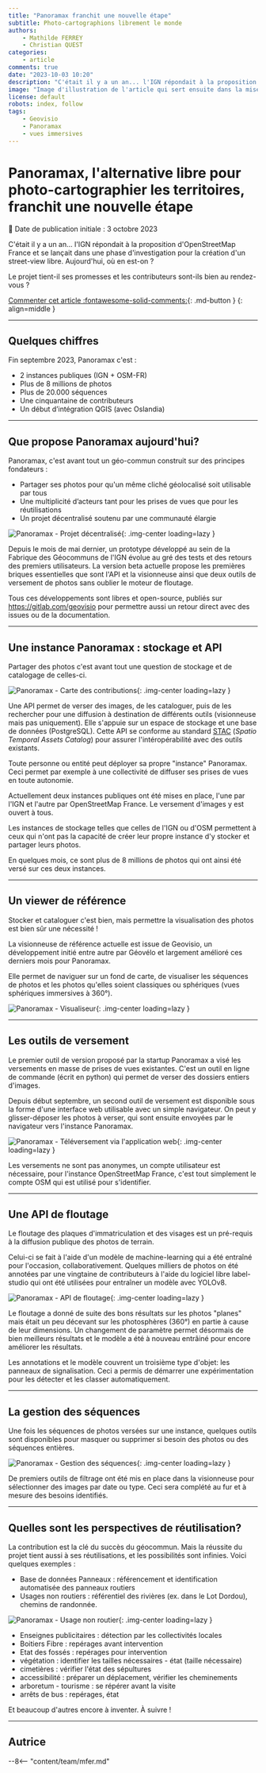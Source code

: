 ```yaml
---
title: "Panoramax franchit une nouvelle étape"
subtitle: Photo-cartographions librement le monde
authors:
    - Mathilde FERREY
    - Christian QUEST
categories:
    - article
comments: true
date: "2023-10-03 10:20"
description: "C'était il y a un an... l'IGN répondait à la proposition d'OpenStreetMap France et se lançait dans une phase d'investigation pour la création d'un street-view libre. Aujourd'hui, où en est-on ?"
image: "Image d'illustration de l'article qui sert ensuite dans la mise en avant : réseaux sociaux, flux RSS... 400x800 en PNG"
license: default
robots: index, follow
tags:
    - Geovisio
    - Panoramax
    - vues immersives
---
```



# Panoramax, l'alternative libre pour photo-cartographier les territoires, franchit une nouvelle étape

:calendar: Date de publication initiale : 3 octobre 2023

C'était il y a un an... l'IGN répondait à la proposition d'OpenStreetMap France et se lançait dans une phase d'investigation pour la création d'un street-view libre. Aujourd'hui, où en est-on ?

Le projet tient-il ses promesses et les contributeurs sont-ils bien au rendez-vous ?

[Commenter cet article :fontawesome-solid-comments:](#__comments){: .md-button }
{: align=middle }

----

## Quelques chiffres

Fin septembre 2023, Panoramax c'est :

* 2 instances publiques (IGN + OSM-FR)
* Plus de 8 millions de photos
* Plus de 20.000 séquences
* Une cinquantaine de contributeurs
* Un début d’intégration QGIS (avec Oslandia)

----

## Que propose Panoramax aujourd'hui?

Panoramax, c'est avant tout un géo-commun construit sur des principes fondateurs :

* Partager ses photos pour qu'un même cliché géolocalisé soit utilisable par tous
* Une multiplicité d’acteurs tant pour les prises de vues que pour les réutilisations
* Un projet décentralisé soutenu par une communauté élargie

![Panoramax - Projet décentralisé](https://cdn.geotribu.fr/img/articles-blog-rdp/articles/2023/panoramax/panoramax_01_projet_decentralise.webp){: .img-center loading=lazy }

Depuis le mois de mai dernier, un prototype développé au sein de la Fabrique des Géocommuns de l'IGN évolue au gré des tests et des retours des premiers utilisateurs.
La version beta actuelle propose les premières briques essentielles que sont l'API et la visionneuse ainsi que deux outils de versement de photos sans oublier le moteur de floutage.

Tous ces développements sont libres et open-source, publiés sur <https://gitlab.com/geovisio> pour permettre aussi un retour direct avec des issues ou de la documentation.

----

## Une instance Panoramax : stockage et API

Partager des photos c'est avant tout une question de stockage et de catalogage de celles-ci.

![Panoramax - Carte des contributions](https://cdn.geotribu.fr/img/articles-blog-rdp/articles/2023/panoramax/panoramax_02_carte.webp){: .img-center loading=lazy }

Une API permet de verser des images, de les cataloguer, puis de les rechercher pour une diffusion à destination de différents outils (visionneuse mais pas uniquement). Elle s'appuie sur un espace de stockage et une base de données (PostgreSQL). Cette API se conforme au standard [STAC](https://stacspec.org/) (_Spatio Temporal Assets Catalog_) pour assurer l'intéropérabilité avec des outils existants.

Toute personne ou entité peut déployer sa propre "instance" Panoramax. Ceci permet par exemple à une collectivité de diffuser ses prises de vues en toute autonomie.

Actuellement deux instances publiques ont été mises en place, l'une par l'IGN et l'autre par OpenStreetMap France. Le versement d'images y est ouvert à tous.

Les instances de stockage telles que celles de l'IGN ou d'OSM permettent à ceux qui n'ont pas la capacité de créer leur propre instance d'y stocker et partager leurs photos.

En quelques mois, ce sont plus de 8 millions de photos qui ont ainsi été versé sur ces deux instances.

----

## Un viewer de référence

Stocker et cataloguer c'est bien, mais permettre la visualisation des photos est bien sûr une nécessité !

La visionneuse de référence actuelle est issue de Geovisio, un développement initié entre autre par Géovélo et largement amélioré ces derniers mois pour Panoramax.

Elle permet de naviguer sur un fond de carte, de visualiser les séquences de photos et les photos qu'elles soient classiques ou sphériques (vues sphériques immersives à 360°).

![Panoramax - Visualiseur](https://cdn.geotribu.fr/img/articles-blog-rdp/articles/2023/panoramax/panoramax_03_viewer.webp){: .img-center loading=lazy }

----

## Les outils de versement

Le premier outil de version proposé par la startup Panoramax a visé les versements en masse de prises de vues existantes. C'est un outil en ligne de commande (écrit en python) qui permet de verser des dossiers entiers d'images.

Depuis début septembre, un second outil de versement est disponible sous la forme d'une interface web utilisable avec un simple navigateur. On peut y glisser-déposer les photos à verser, qui sont ensuite envoyées par le navigateur vers l'instance Panoramax.

![Panoramax - Téléversement via l'application web](https://cdn.geotribu.fr/img/articles-blog-rdp/articles/2023/panoramax/panoramax_04_upload.webp){: .img-center loading=lazy }

Les versements ne sont pas anonymes, un compte utilisateur est nécessaire, pour l'instance OpenStreetMap France, c'est tout simplement le compte OSM qui est utilisé pour s'identifier.

----

## Une API de floutage

Le floutage des plaques d'immatriculation et des visages est un pré-requis à la diffusion publique des photos de terrain.

Celui-ci se fait à l'aide d'un modèle de machine-learning qui a été entraîné pour l'occasion, collaborativement. Quelques milliers de photos on été annotées par une vingtaine de contributeurs à l'aide du logiciel libre label-studio qui ont été utilisées pour entraîner un modèle avec YOLOv8.

![Panoramax - API de floutage](https://cdn.geotribu.fr/img/articles-blog-rdp/articles/2023/panoramax/panoramax_05_floutage.webp){: .img-center loading=lazy }

Le floutage a donné de suite des bons résultats sur les photos "planes" mais était un peu décevant sur les photosphères (360°) en partie à cause de leur dimensions. Un changement de paramètre permet désormais de bien meilleurs résultats et le modèle a été à nouveau entrâiné pour encore améliorer les résultats.

Les annotations et le modèle couvrent un troisième type d'objet: les panneaux de signalisation. Ceci a permis de démarrer une expérimentation pour les détecter et les classer automatiquement.

----

## La gestion des séquences

Une fois les séquences de photos versées sur une instance, quelques outils sont disponibles pour masquer ou supprimer si besoin des photos ou des séquences entières.

![Panoramax - Gestion des séquences](https://cdn.geotribu.fr/img/articles-blog-rdp/articles/2023/panoramax/panoramax_06_sequences.webp){: .img-center loading=lazy }

De premiers outils de filtrage ont été mis en place dans la visionneuse pour sélectionner des images par date ou type. Ceci sera complété au fur et à mesure des besoins identifiés.

----

## Quelles sont les perspectives de réutilisation?

La contribution est la clé du succès du géocommun. Mais la réussite du projet tient aussi à ses réutilisations, et les possibilités sont infinies. Voici quelques exemples :

* Base de données Panneaux : référencement et identification automatisée des panneaux routiers
* Usages non routiers : référentiel des rivières (ex. dans le Lot Dordou), chemins de randonnée.

![Panoramax - Usage non routier](https://cdn.geotribu.fr/img/articles-blog-rdp/articles/2023/panoramax/panoramax_07_canal.webp){: .img-center loading=lazy }

* Enseignes publicitaires : détection par les collectivités locales
* Boitiers Fibre : repérages avant intervention
* Etat des fossés : repérages pour intervention
* végétation : identifier les tailles nécessaires - état (taille nécessaire)
* cimetières : vérifier l'état des sépultures
* accessibilité : préparer un déplacement, vérifier les cheminements
* arboretum - tourisme : se répérer avant la visite
* arrêts de bus : repérages, état

Et beaucoup d'autres encore à inventer. À suivre !

----

## Autrice

--8<-- "content/team/mfer.md"
